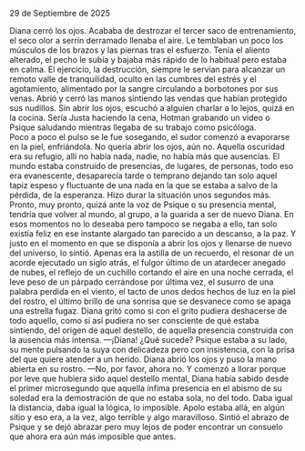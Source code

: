 29 de Septiembre de 2025

Diana cerró los ojos. Acababa de destrozar el tercer saco de entrenamiento, el seco olor a serrín derramado llenaba el aire. Le temblaban un poco los músculos de los brazos y las piernas tras el esfuerzo. Tenía el aliento alterado, el pecho le subía y bajaba más rápido de lo habitual pero estaba en calma. El ejercicio, la destrucción, siempre le servían para alcanzar un remoto valle de tranquilidad, oculto en las cumbres del estrés y el agotamiento, alimentado por la sangre circulando a borbotones por sus venas. 
Abrió y cerró las manos sintiendo las vendas que habían protegido sus nudillos. Sin abrir los ojos, escuchó a alguien charlar a lo lejos, quizá en la cocina. Sería Justa haciendo la cena, Hotman grabando un video o Psique saludando mientras llegaba de su trabajo como psicóloga.  
Poco a poco el pulso se le fue sosegando, el sudor comenzó a evaporarse en la piel, enfriándola. No quería abrir los ojos, aún no. Aquella oscuridad era su refugio, allí no había nada, nadie, no había más que ausencias. El mundo estaba construido de presencias, de lugares, de personas, todo eso era evanescente, desaparecía tarde o temprano dejando tan solo aquel tapiz espeso y fluctuante de una nada en la que se estaba a salvo de la pérdida, de la esperanza. 
Hizo durar la situación unos segundos más. Pronto, muy pronto, quizá ante la voz de Psique o su presencia mental, tendría que volver al mundo, al grupo, a la guarida a ser de nuevo Diana. En esos momentos no lo deseaba pero tampoco se negaba a ello, tan solo existía feliz en ese instante alargado tan parecido a un descanso, a la paz. 
Y justo en el momento en que se disponía a abrir los ojos y llenarse de nuevo del universo, lo sintió. Apenas era la astilla de un recuerdo, el resonar de un acorde ejecutado un siglo atrás, el fulgor último de un atardecer anegado de nubes, el reflejo de un cuchillo cortando el aire en una noche cerrada, el leve peso de un párpado cerrándose por última vez, el susurro de una palabra perdida en el viento, el tacto de unos dedos hechos de luz en la piel del rostro, el último brillo de una sonrisa que se desvanece como se apaga una estrella fugaz. 
Diana gritó como si con el grito pudiera deshacerse de todo aquello, como si así pudiera no ser consciente de qué estaba sintiendo, del origen de aquel destello, de aquella presencia construida con la ausencia más intensa. 
—¡Diana! ¿Qué sucede?
Psique estaba a su lado, su mente pulsando la suya con delicadeza pero con insistencia, con la prisa del que quiere atender a un herido. 
Diana abrió los ojos y puso la mano abierta en su rostro. 
—No, por favor, ahora no. 
Y comenzó a llorar porque por leve que hubiera sido aquel destello mental, Diana había sabido desde el primer microsegundo que aquella ínfima presencia en el abismo de su soledad era la demostración de que no estaba sola, no del todo. Daba igual la distancia, daba igual la lógica, lo imposible. Apolo estaba allá, en algún sitio y eso era, a la vez, algo terrible y algo maravilloso. 
Sintió el abrazo de Psique y se dejó abrazar pero muy lejos de poder encontrar un consuelo que ahora era aún más imposible que antes. 

